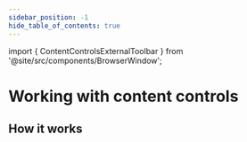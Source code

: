 ```yaml
---
sidebar_position: -1
hide_table_of_contents: true
---
```


import { ContentControlsExternalToolbar } from '@site/src/components/BrowserWindow';

# Working with content controls

<ContentControlsExternalToolbar/>

## How it works
